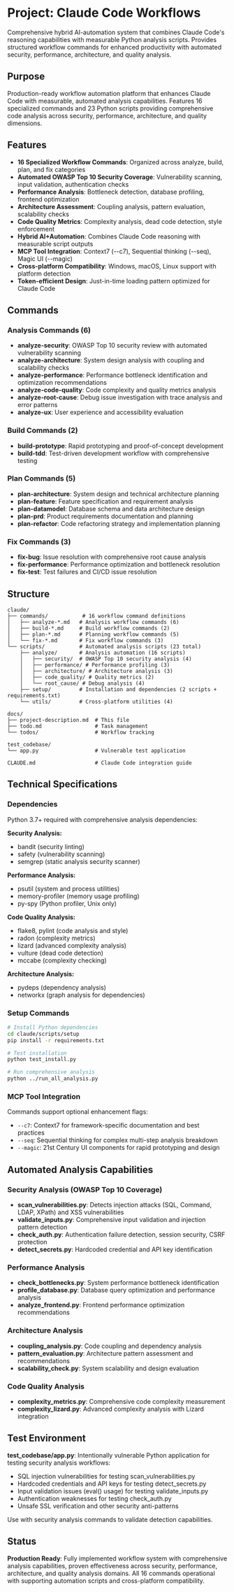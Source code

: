 # Project: Claude Code Workflows

Comprehensive hybrid AI-automation system that combines Claude Code's reasoning capabilities with measurable Python analysis scripts. Provides structured workflow commands for enhanced productivity with automated security, performance, architecture, and quality analysis.

## Purpose

Production-ready workflow automation platform that enhances Claude Code with measurable, automated analysis capabilities. Features 16 specialized commands and 23 Python scripts providing comprehensive code analysis across security, performance, architecture, and quality dimensions.

## Features

- **16 Specialized Workflow Commands**: Organized across analyze, build, plan, and fix categories
- **Automated OWASP Top 10 Security Coverage**: Vulnerability scanning, input validation, authentication checks
- **Performance Analysis**: Bottleneck detection, database profiling, frontend optimization
- **Architecture Assessment**: Coupling analysis, pattern evaluation, scalability checks
- **Code Quality Metrics**: Complexity analysis, dead code detection, style enforcement
- **Hybrid AI+Automation**: Combines Claude Code reasoning with measurable script outputs
- **MCP Tool Integration**: Context7 (--c7), Sequential thinking (--seq), Magic UI (--magic)
- **Cross-platform Compatibility**: Windows, macOS, Linux support with platform detection
- **Token-efficient Design**: Just-in-time loading pattern optimized for Claude Code

## Commands

### Analysis Commands (6)
- **analyze-security**: OWASP Top 10 security review with automated vulnerability scanning
- **analyze-architecture**: System design analysis with coupling and scalability checks  
- **analyze-performance**: Performance bottleneck identification and optimization recommendations
- **analyze-code-quality**: Code complexity and quality metrics analysis
- **analyze-root-cause**: Debug issue investigation with trace analysis and error patterns
- **analyze-ux**: User experience and accessibility evaluation

### Build Commands (2)
- **build-prototype**: Rapid prototyping and proof-of-concept development
- **build-tdd**: Test-driven development workflow with comprehensive testing

### Plan Commands (5)
- **plan-architecture**: System design and technical architecture planning
- **plan-feature**: Feature specification and requirement analysis
- **plan-datamodel**: Database schema and data architecture design
- **plan-prd**: Product requirements documentation and planning
- **plan-refactor**: Code refactoring strategy and implementation planning

### Fix Commands (3)
- **fix-bug**: Issue resolution with comprehensive root cause analysis
- **fix-performance**: Performance optimization and bottleneck resolution
- **fix-test**: Test failures and CI/CD issue resolution

## Structure

```
claude/
├── commands/           # 16 workflow command definitions
│   ├── analyze-*.md   # Analysis workflow commands (6)
│   ├── build-*.md     # Build workflow commands (2)
│   ├── plan-*.md      # Planning workflow commands (5)
│   └── fix-*.md       # Fix workflow commands (3)
└── scripts/           # Automated analysis scripts (23 total)
    ├── analyze/       # Analysis automation (16 scripts)
    │   ├── security/  # OWASP Top 10 security analysis (4)
    │   ├── performance/ # Performance profiling (3)
    │   ├── architecture/ # Architecture analysis (3)
    │   ├── code_quality/ # Quality metrics (2)
    │   └── root_cause/ # Debug analysis (4)
    ├── setup/         # Installation and dependencies (2 scripts + requirements.txt)
    └── utils/         # Cross-platform utilities (4)

docs/
├── project-description.md  # This file
├── todo.md                 # Task management
└── todos/                  # Workflow tracking

test_codebase/
└── app.py                  # Vulnerable test application

CLAUDE.md                   # Claude Code integration guide
```

## Technical Specifications

### Dependencies
Python 3.7+ required with comprehensive analysis dependencies:

**Security Analysis:**
- bandit (security linting)
- safety (vulnerability scanning) 
- semgrep (static analysis security scanner)

**Performance Analysis:**
- psutil (system and process utilities)
- memory-profiler (memory usage profiling)
- py-spy (Python profiler, Unix only)

**Code Quality Analysis:**
- flake8, pylint (code analysis and style)
- radon (complexity metrics)
- lizard (advanced complexity analysis)
- vulture (dead code detection)
- mccabe (complexity checking)

**Architecture Analysis:**
- pydeps (dependency analysis)
- networkx (graph analysis for dependencies)

### Setup Commands
```bash
# Install Python dependencies
cd claude/scripts/setup
pip install -r requirements.txt

# Test installation
python test_install.py

# Run comprehensive analysis
python ../run_all_analysis.py
```

### MCP Tool Integration
Commands support optional enhancement flags:
- `--c7`: Context7 for framework-specific documentation and best practices
- `--seq`: Sequential thinking for complex multi-step analysis breakdown
- `--magic`: 21st Century UI components for rapid prototyping and design

## Automated Analysis Capabilities

### Security Analysis (OWASP Top 10 Coverage)
- **scan_vulnerabilities.py**: Detects injection attacks (SQL, Command, LDAP, XPath) and XSS vulnerabilities
- **validate_inputs.py**: Comprehensive input validation and injection pattern detection
- **check_auth.py**: Authentication failure detection, session security, CSRF protection
- **detect_secrets.py**: Hardcoded credential and API key identification

### Performance Analysis
- **check_bottlenecks.py**: System performance bottleneck identification
- **profile_database.py**: Database query optimization and performance analysis
- **analyze_frontend.py**: Frontend performance optimization recommendations

### Architecture Analysis  
- **coupling_analysis.py**: Code coupling and dependency analysis
- **pattern_evaluation.py**: Architecture pattern assessment and recommendations
- **scalability_check.py**: System scalability and design evaluation

### Code Quality Analysis
- **complexity_metrics.py**: Comprehensive code complexity measurement
- **complexity_lizard.py**: Advanced complexity analysis with Lizard integration

## Test Environment

**test_codebase/app.py**: Intentionally vulnerable Python application for testing security analysis workflows:
- SQL injection vulnerabilities for testing scan_vulnerabilities.py
- Hardcoded credentials and API keys for testing detect_secrets.py  
- Input validation issues (eval() usage) for testing validate_inputs.py
- Authentication weaknesses for testing check_auth.py
- Unsafe SSL verification and other security anti-patterns

Use with security analysis commands to validate detection capabilities.

## Status

**Production Ready**: Fully implemented workflow system with comprehensive analysis capabilities, proven effectiveness across security, performance, architecture, and quality analysis domains. All 16 commands operational with supporting automation scripts and cross-platform compatibility.